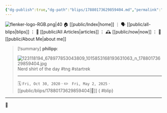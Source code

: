 ```yaml
---
{"dg-publish":true,"dg-path":"blips/17880173629859404.md","permalink":"/blips/17880173629859404/","title":"philipp on instagram @ 2020-10-30","created":"2020-10-30T08:59:00","updated":"2025-05-02T17:43:07"}
---
```



<div class="transclusion internal-embed is-loaded"><div class="markdown-embed">




![flenker-logo-RGB.png|40](/img/user/attachments/flenker-logo-RGB.png)
🏠 [[public/Index\|home]]  ⋮ 🗣️ [[public/all-blips\|blips]] ⋮  📝 [[public/All Articles\|articles]]  ⋮ 🕰️ [[public/now\|now]] ⋮ 🪪 [[public/About Me\|about me]]


</div></div>


> [!summary] **philipp**:
>
> ![123118194_678977853043809_1015853168193631063_n_17880173629859404.jpg](/img/user/attachments/123118194_678977853043809_1015853168193631063_n_17880173629859404.jpg)
> Nerd shirt of the day #tng #startrek
> - - -
>
> 🗓️ <code>Fri, Oct 30, 2020</code>  · ✏️ <code> Fri, May 2, 2025</code>  · [[public/blips/17880173629859404\|🔗]]
{ #blip}


- - -

 👾
